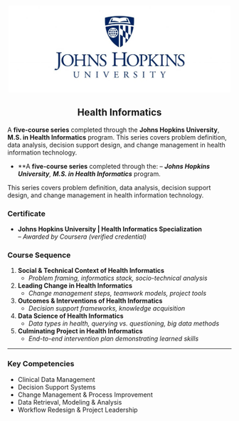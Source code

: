 <p align="center">
  <img 
    src="https://github.com/sobcza11/Health-Informatics-JH/blob/main/_supporting/johns_hops.jpg" 
    alt="Johns Hopkins Logo"
    width="500"
  />
</p>


<h2 align="center">Health Informatics</h2>

A **five-course series** completed through the **Johns Hopkins University**, **M.S. in  Health Informatics** program. This series covers problem definition, data analysis, decision support design, and change management in health information technology.

- **A **five-course series** completed through the: 
  – <i>**Johns Hopkins University**, **M.S. in  Health Informatics**</i> program. 

This series covers problem definition, data analysis, decision support design, and change management in health information technology.

### Certificate

- **Johns Hopkins University | Health Informatics Specialization**  
  – <i>Awarded by Coursera (verified credential)</i>



### Course Sequence

1. **Social & Technical Context of Health Informatics**  
   - <i>Problem framing, informatics stack, socio-technical analysis</i>  
2. **Leading Change in Health Informatics**  
   - <i>Change management steps, teamwork models, project tools</i> 
3. **Outcomes & Interventions of Health Informatics**  
   - <i>Decision support frameworks, knowledge acquisition</i>
4. **Data Science of Health Informatics**  
   - <i>Data types in health, querying vs. questioning, big data methods</i>
5. **Culminating Project in Health Informatics**  
   - <i>End-to-end intervention plan demonstrating learned skills</i>

---

### Key Competencies

- Clinical Data Management  
- Decision Support Systems  
- Change Management & Process Improvement  
- Data Retrieval, Modeling & Analysis  
- Workflow Redesign & Project Leadership  



